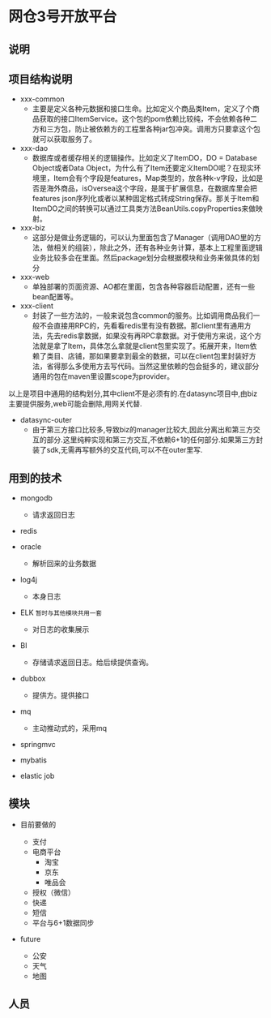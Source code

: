 # 网仓3号开放平台

## 说明


## 项目结构说明
- xxx-common
    - 主要是定义各种元数据和接口生命。比如定义个商品类Item，定义了个商品获取的接口ItemService。这个包的pom依赖比较纯，不会依赖各种二方和三方包，防止被依赖方的工程里各种jar包冲突。调用方只要拿这个包就可以获取服务了。
- xxx-dao
    - 数据库或者缓存相关的逻辑操作。比如定义了ItemDO，DO = Database Object或者Data Object，为什么有了Item还要定义ItemDO呢？在现实环境里，Item会有个字段是features，Map类型的，放各种k-v字段，比如是否是海外商品，isOversea这个字段，是属于扩展信息，在数据库里会把features json序列化或者以某种固定格式转成String保存。那关于Item和ItemDO之间的转换可以通过工具类方法BeanUtils.copyProperties来做映射。
- xxx-biz
    - 这部分是做业务逻辑的，可以认为里面包含了Manager（调用DAO里的方法，做相关的组装），除此之外，还有各种业务计算，基本上工程里面逻辑业务比较多会在里面。然后package划分会根据模块和业务来做具体的划分
- xxx-web
    - 单独部署的页面资源、AO都在里面，包含各种容器启动配置，还有一些bean配置等。
- xxx-client
    - 封装了一些方法的，一般来说包含common的服务。比如调用商品我们一般不会直接用RPC的，先看看redis里有没有数据。那client里有通用方法，先去redis拿数据，如果没有再RPC拿数据。对于使用方来说，这个方法就是拿了Item，具体怎么拿就是client包里实现了。拓展开来，Item依赖了类目、店铺，那如果要拿到最全的数据，可以在client包里封装好方法，省得那么多使用方去写代码。当然这里依赖的包会挺多的，建议部分通用的包在maven里设置scope为provider。

以上是项目中通用的结构划分,其中client不是必须有的.在datasync项目中,由biz主要提供服务,web可能会删除,用网关代替.

- datasync-outer
    - 由于第三方接口比较多,导致biz的manager比较大,因此分离出和第三方交互的部分.这里纯粹实现和第三方交互,不依赖6+1的任何部分.如果第三方封装了sdk,无需再写额外的交互代码,可以不在outer里写.

## 用到的技术
- mongodb 
    - 请求返回日志
- redis
- oracle
    - 解析回来的业务数据
- log4j
    - 本身日志
- ELK `暂时与其他模块共用一套`
    - 对日志的收集展示
- BI
    - 存储请求返回日志。给后续提供查询。
- dubbox
    - 提供方。提供接口
- mq
    - 主动推动式的，采用mq
- springmvc
    
- mybatis
  
- elastic job


## 模块
- 目前要做的
    - 支付
    - 电商平台
        - 淘宝
        - 京东
        - 唯品会
    - 授权（微信）
    - 快递
    - 短信
    - 平台与6+1数据同步
    
- future
    - 公安
    - 天气
    - 地图

## 人员



